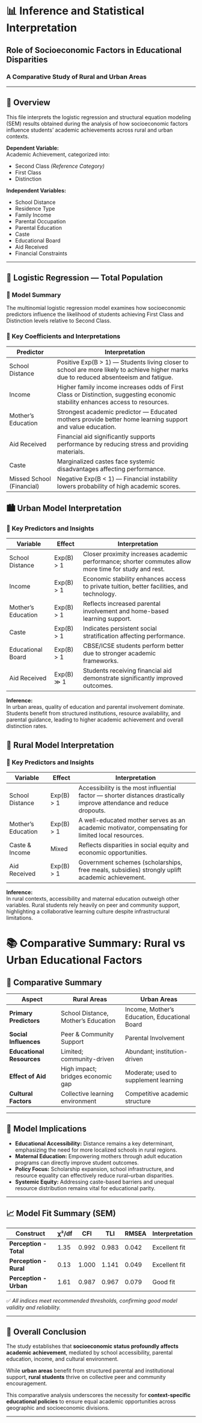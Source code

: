 # 📊 Inference and Statistical Interpretation  
## Role of Socioeconomic Factors in Educational Disparities  
### A Comparative Study of Rural and Urban Areas

---

## 🧠 Overview  
This file interprets the logistic regression and structural equation modeling (SEM) results obtained during the analysis of how socioeconomic factors influence students’ academic achievements across rural and urban contexts.

**Dependent Variable:**  
Academic Achievement, categorized into:  
- Second Class *(Reference Category)*  
- First Class  
- Distinction  

**Independent Variables:**  
- School Distance  
- Residence Type  
- Family Income  
- Parental Occupation  
- Parental Education  
- Caste  
- Educational Board  
- Aid Received  
- Financial Constraints  

---

## 🧩 Logistic Regression — Total Population  

### 🔹 Model Summary  
The multinomial logistic regression model examines how socioeconomic predictors influence the likelihood of students achieving First Class and Distinction levels relative to Second Class.

### 🔹 Key Coefficients and Interpretations  

| Predictor                     | Interpretation |
|------------------------------|----------------|
| School Distance              | Positive Exp(B > 1) — Students living closer to school are more likely to achieve higher marks due to reduced absenteeism and fatigue. |
| Income                       | Higher family income increases odds of First Class or Distinction, suggesting economic stability enhances access to resources. |
| Mother’s Education           | Strongest academic predictor — Educated mothers provide better home learning support and value education. |
| Aid Received                 | Financial aid significantly supports performance by reducing stress and providing materials. |
| Caste                        | Marginalized castes face systemic disadvantages affecting performance. |
| Missed School (Financial)    | Negative Exp(B < 1) — Financial instability lowers probability of high academic scores. |


## 🏙️ Urban Model Interpretation

### 🔹 Key Predictors and Insights

| Variable           | Effect       | Interpretation |
|--------------------|--------------|----------------|
| School Distance     | Exp(B) > 1   | Closer proximity increases academic performance; shorter commutes allow more time for study and rest. |
| Income              | Exp(B) > 1   | Economic stability enhances access to private tuition, better facilities, and technology. |
| Mother’s Education  | Exp(B) > 1   | Reflects increased parental involvement and home-based learning support. |
| Caste               | Exp(B) > 1   | Indicates persistent social stratification affecting performance. |
| Educational Board   | Exp(B) > 1   | CBSE/ICSE students perform better due to stronger academic frameworks. |
| Aid Received        | Exp(B) ≫ 1   | Students receiving financial aid demonstrate significantly improved outcomes. |

**Inference:**  
In urban areas, quality of education and parental involvement dominate. Students benefit from structured institutions, resource availability, and parental guidance, leading to higher academic achievement and overall distinction rates.


## 🌾 Rural Model Interpretation

### 🔹 Key Predictors and Insights

| Variable           | Effect       | Interpretation |
|--------------------|--------------|----------------|
| School Distance     | Exp(B) > 1   | Accessibility is the most influential factor — shorter distances drastically improve attendance and reduce dropouts. |
| Mother’s Education  | Exp(B) > 1   | A well-educated mother serves as an academic motivator, compensating for limited local resources. |
| Caste & Income      | Mixed        | Reflects disparities in social equity and economic opportunities. |
| Aid Received        | Exp(B) > 1   | Government schemes (scholarships, free meals, subsidies) strongly uplift academic achievement. |

**Inference:**  
In rural contexts, accessibility and maternal education outweigh other variables. Rural students rely heavily on peer and community support, highlighting a collaborative learning culture despite infrastructural limitations.

# 📚 Comparative Summary: Rural vs Urban Educational Factors

## 💬 Comparative Summary

| **Aspect** | **Rural Areas** | **Urban Areas** |
|-------------|------------------|------------------|
| **Primary Predictors** | School Distance, Mother’s Education | Income, Mother’s Education, Educational Board |
| **Social Influences** | Peer & Community Support | Parental Involvement |
| **Educational Resources** | Limited; community-driven | Abundant; institution-driven |
| **Effect of Aid** | High impact; bridges economic gap | Moderate; used to supplement learning |
| **Cultural Factors** | Collective learning environment | Competitive academic structure |

---

## 🧩 Model Implications

- **Educational Accessibility:** Distance remains a key determinant, emphasizing the need for more localized schools in rural regions.  
- **Maternal Education:** Empowering mothers through adult education programs can directly improve student outcomes.  
- **Policy Focus:** Scholarship expansion, school infrastructure, and resource equality can effectively reduce rural–urban disparities.  
- **Systemic Equity:** Addressing caste-based barriers and unequal resource distribution remains vital for educational parity.  

---

## 📈 Model Fit Summary (SEM)

| **Construct** | **χ²/df** | **CFI** | **TLI** | **RMSEA** | **Interpretation** |
|----------------|-----------|----------|----------|-------------|--------------------|
| **Perception - Total** | 1.35 | 0.992 | 0.983 | 0.042 | Excellent fit |
| **Perception - Rural** | 0.13 | 1.000 | 1.141 | 0.049 | Excellent fit |
| **Perception - Urban** | 1.61 | 0.987 | 0.967 | 0.079 | Good fit |

✅ *All indices meet recommended thresholds, confirming good model validity and reliability.*

---

## 🧠 Overall Conclusion

The study establishes that **socioeconomic status profoundly affects academic achievement**, mediated by school accessibility, parental education, income, and cultural environment.  

While **urban areas** benefit from structured parental and institutional support, **rural students** thrive on collective peer and community encouragement.  

This comparative analysis underscores the necessity for **context-specific educational policies** to ensure equal academic opportunities across geographic and socioeconomic divisions.

---

